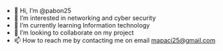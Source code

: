 - 👋 Hi, I’m @pabon25
- 👀 I’m interested in networking and cyber security
- 🌱 I’m currently learning Information technology
- 💞️ I’m looking to collaborate on my project
- 📫 How to reach me by contacting me on email mapaci25@gmail.com

<!---
pabon25/pabon25 is a ✨ special ✨ repository because its `README.md` (this file) appears on your GitHub profile.
You can click the Preview link to take a look at your changes.
--->
